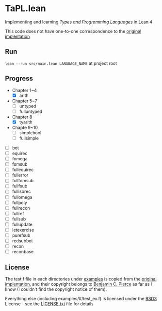 # TaPL.lean

Implementing and learning _[Types and Programming Languages](https://www.cis.upenn.edu/~bcpierce/tapl/checkers/arith.tar.gz)_ in [Lean 4](https://github.com/leanprover/lean4)

This code does not have one-to-one correspondence to the [original implentation](https://www.cis.upenn.edu/~bcpierce/tapl/checkers)

## Run

`lean --run src/main.lean LANGUAGE_NAME` at project root

## Progress

- Chapter 1~4
  - [x] arith
- Chapter 5~7
  - [ ] untyped
  - [ ] fulluntyped
- Chapter 8
  - [x] tyarith
- Chapte 9~10
  - [ ] simplebool
  - [ ] fullsimple
- [ ] bot
- [ ] equirec
- [ ] fomega
- [ ] fomsub
- [ ] fullequirec
- [ ] fullerror
- [ ] fullfomsub
- [ ] fullfsub
- [ ] fullisorec
- [ ] fullomega
- [ ] fullpoly
- [ ] fullrecon
- [ ] fullref
- [ ] fullsub
- [ ] fullupdate
- [ ] letexercise
- [ ] purefsub
- [ ] rcdsubbot
- [ ] recon
- [ ] reconbase

## License

The test.f file in each directories under [examples](./examples) is copied from the [original implentation](https://www.cis.upenn.edu/~bcpierce/tapl/checkers), and their copyright belongs to [Benjamin C. Pierce](https://www.cis.upenn.edu/~bcpierce) as far as I know (I couldn't find the copyright notice of them).

Everything else (including examples/#/test_ex.f) is licensed under the [BSD3](https://opensource.org/licenses/BSD-3-Clause) License - see the [LICENSE.txt](./LICENSE.txt) file for details
